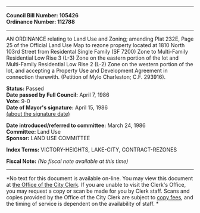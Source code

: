 * * * * *  
  
**Council Bill Number: [](#h0)[](#h2)105426**   
**Ordinance Number: 112788**  
  
* * * * *  
  
AN ORDINANCE relating to Land Use and Zoning; amending Plat 232E, Page 25 of the Official Land Use Map to rezone property located at 1810 North 103rd Street from Residental Single Family (SF 7200) Zone to Multi-Family Residential Low Rise 3 (L-3) Zone on the eastern portion of the lot and Multi-Family Residential Low Rise 2 (L-2) Zone on the western portion of the lot, and accepting a Property Use and Development Agreement in connection therewith. (Petition of Mylo Charleston; C.F. 293916).  
  
**Status:** Passed   
**Date passed by Full Council:** April 7, 1986   
**Vote:** 9-0   
**Date of Mayor's signature:** April 15, 1986   
[(about the signature date)](/~public/approvaldate.htm)   
  
  
**Date introduced/referred to committee:** March 24, 1986   
**Committee:** Land Use   
**Sponsor:** LAND USE COMMITTEE   
  
**Index Terms:** VICTORY-HEIGHTS, LAKE-CITY, CONTRACT-REZONES  
  
**Fiscal Note:** *(No fiscal note available at this time)*  
  
* * * * *  
  
*No text for this document is available on-line. You may view this document at [the Office of the City Clerk](http://www.seattle.gov/leg/clerk/contactUs.htm). If you are unable to visit the Clerk's Office, you may request a copy or scan be made for you by Clerk staff. Scans and copies provided by the Office of the City Clerk are subject to [copy fees](http://clerk.seattle.gov/~public/clerkfees.htm), and the timing of service is dependent on the availability of staff. *  
  
  
